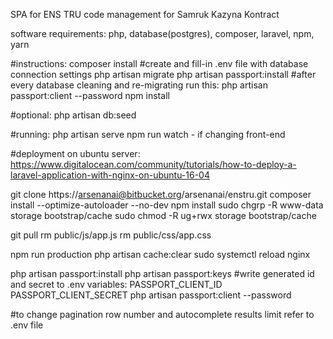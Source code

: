 SPA for ENS TRU code management for Samruk Kazyna Kontract

software requirements:
php,
database(postgres),
composer,
laravel,
npm,
yarn

#instructions:
composer install
#create and fill-in .env file with database connection settings
php artisan migrate
php artisan passport:install
#after every database cleaning and re-migrating run this:
php artisan passport:client --password
npm install

#optional:
php artisan db:seed

#running:
php artisan serve
npm run watch - if changing front-end


#deployment on ubuntu server:
https://www.digitalocean.com/community/tutorials/how-to-deploy-a-laravel-application-with-nginx-on-ubuntu-16-04

git clone https://arsenanai@bitbucket.org/arsenanai/enstru.git
composer install --optimize-autoloader --no-dev
npm install
sudo chgrp -R www-data storage bootstrap/cache
sudo chmod -R ug+rwx storage bootstrap/cache

git pull
rm public/js/app.js
rm public/css/app.css

npm run production
php artisan cache:clear
sudo systemctl reload nginx

php artisan passport:install
php artisan passport:keys
#write generated id and secret to .env variables: PASSPORT_CLIENT_ID PASSPORT_CLIENT_SECRET
php artisan passport:client --password

#to change pagination row number and autocomplete results limit refer to .env file
